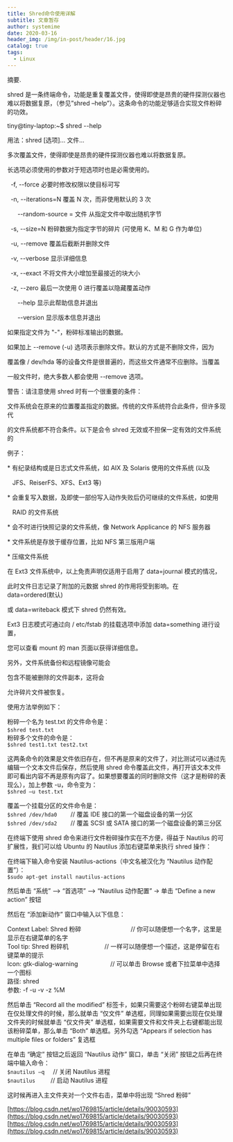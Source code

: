 ```yaml
---
title: Shred命令使用详解
subtitle: 文章暂存
author: systemime
date: 2020-03-16
header_img: /img/in-post/header/16.jpg
catalog: true
tags:
  - Linux
---
```

摘要.

<!-- more -->
shred 是一条终端命令，功能是重复覆盖文件，使得即使是昂贵的硬件探测仪器也难以将数据复原，（参见”shred –help”）。这条命令的功能足够适合实现文件粉碎的功效。

tiny@tiny-laptop:~$ shred --help

用法：shred \[选项]... 文件...

多次覆盖文件，使得即使是昂贵的硬件探测仪器也难以将数据复原。

长选项必须使用的参数对于短选项时也是必需使用的。

  \-f, --force 必要时修改权限以使目标可写

  \-n, --iterations=N 覆盖 N 次，而非使用默认的 3 次

      \--random-source = 文件 从指定文件中取出随机字节

  \-s, --size=N 粉碎数据为指定字节的碎片 (可使用 K、M 和 G 作为单位)

  \-u, --remove 覆盖后截断并删除文件

  \-v, --verbose 显示详细信息

  \-x, --exact 不将文件大小增加至最接近的块大小

  \-z, --zero 最后一次使用 0 进行覆盖以隐藏覆盖动作

      \--help 显示此帮助信息并退出

      \--version 显示版本信息并退出

如果指定文件为 "-"，粉碎标准输出的数据。

如果加上 --remove (-u) 选项表示删除文件。默认的方式是不删除文件，因为

覆盖像 / dev/hda 等的设备文件是很普遍的，而这些文件通常不应删除。当覆盖

一般文件时，绝大多数人都会使用 --remove 选项。

警告：请注意使用 shred 时有一个很重要的条件：

文件系统会在原来的位置覆盖指定的数据。传统的文件系统符合此条件，但许多现代

的文件系统都不符合条件。以下是会令 shred 无效或不担保一定有效的文件系统的

例子：

\* 有纪录结构或是日志式文件系统，如 AIX 及 Solaris 使用的文件系统 (以及

   JFS、ReiserFS、XFS、Ext3 等)

\* 会重复写入数据，及即使一部份写入动作失败后仍可继续的文件系统，如使用

   RAID 的文件系统

\* 会不时进行快照记录的文件系统，像 Network Applicance 的 NFS 服务器

\* 文件系统是存放于缓存位置，比如 NFS 第三版用户端

\* 压缩文件系统

在 Ext3 文件系统中，以上免责声明仅适用于启用了 data=journal 模式的情况，

此时文件日志记录了附加的元数据 shred 的作用将受到影响。在 data=ordered(默认)

或 data=writeback 模式下 shred 仍然有效。

Ext3 日志模式可通过向 / etc/fstab 的挂载选项中添加 data=something 进行设置，

您可以查看 mount 的 man 页面以获得详细信息。

另外，文件系统备份和远程镜像可能会

包含不能被删除的文件副本，这将会

允许碎片文件被恢复。

使用方法举例如下：

粉碎一个名为 test.txt 的文件命令是：   
`$shred test.txt`   
粉碎多个文件的命令是：   
`$shred test1.txt test2.txt`

这两条命令的效果是文件依旧存在，但不再是原来的文件了，对比测试可以通过先编辑一个文本文件后保存，然后使用 shred 命令覆盖此文件，再打开该文本文件即可看出内容不再是原有内容了。如果想要覆盖的同时删除文件（这才是粉碎的表现么），加上参数 -u，命令变为：   
`$shred –u test.txt`

覆盖一个挂载分区的文件命令是：   
`$shred /dev/hda0`        // 覆盖 IDE 接口的第一个磁盘设备的第一分区   
`$shred /dev/sda2`        // 覆盖 SCSI 或 SATA 接口的第一个磁盘设备的第三分区

在终端下使用 shred 命令来进行文件粉碎操作实在不方便，得益于 Nautilus 的可扩展性，我们可以给 Ubuntu 的 Nautilus 添加右键菜单来执行 shred 操作：

在终端下输入命令安装 Nautilus-actions（中文名被汉化为 “Nautilus 动作配置”）：   
`$sudo apt-get install nautilus-actions`

然后单击 “系统” –> “首选项” –> “Nautilus 动作配置” -> 单击 “Define a new action” 按钮

然后在 “添加新动作” 窗口中输入以下信息：

Context Label: Shred 粉碎                             // 你可以随便想一个名字，这里是显示在右键菜单的名字   
Tool tip: Shred 粉碎机                     // 一样可以随便想一个描述，这是停留在右键菜单的提示   
Icon: gtk-dialog-warning                   // 可以单击 Browse 或者下拉菜单中选择一个图标   
路径: shred   
参数: -f -u -v -z %M

然后单击 “Record all the modified” 标签卡，如果只需要这个粉碎右键菜单出现在仅处理文件的时候，那么就单击 “仅文件” 单选框，同理如果需要出现在仅处理文件夹的时候就单击 “仅文件夹” 单选框，如果需要文件和文件夹上右键都能出现该粉碎菜单，那么单击 “Both” 单选框。另外勾选 “Appears if selection has multiple files or folders” 复选框

在单击 “确定” 按钮之后返回 “Nautilus 动作” 窗口，单击 “关闭” 按钮之后再在终端中输入命令：   
`$nautilus –q`     // 关闭 Nautilus 进程   
`$nautilus`         // 启动 Nautilus 进程

这时候再进入主文件夹对一个文件右击，菜单中将出现 “Shred 粉碎” 

 [https://blog.csdn.net/wo1769815/article/details/90030593](https://blog.csdn.net/wo1769815/article/details/90030593) 
 [https://blog.csdn.net/wo1769815/article/details/90030593](https://blog.csdn.net/wo1769815/article/details/90030593)
